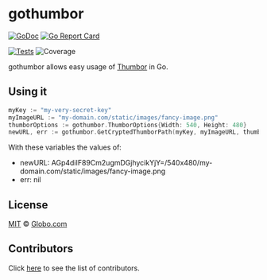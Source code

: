 gothumbor
=========

[![GoDoc](https://godoc.org/github.com/globocom/gothumbor?status.svg)](https://godoc.org/github.com/globocom/gothumbor) 
[![Go Report Card](https://goreportcard.com/badge/github.com/globocom/gothumbor)](https://goreportcard.com/report/github.com/globocom/gothumbor)

[![Tests](https://github.com/globocom/gothumbor/actions/workflows/coverage.yml/badge.svg)](https://github.com/globocom/gothumbor/actions/workflows/coverage.yml)
![Coverage](https://img.shields.io/badge/Coverage-93.3%25-brightgreen)

gothumbor allows easy usage of [Thumbor] in Go.


Using it
-------
```go
myKey := "my-very-secret-key"
myImageURL := "my-domain.com/static/images/fancy-image.png"
thumborOptions := gothumbor.ThumborOptions{Width: 540, Height: 480}
newURL, err := gothumbor.GetCryptedThumborPath(myKey, myImageURL, thumborOptions)
```

With these variables the values of:

* newURL: AGp4diIF89Cm2ugmDGjhycikYjY=/540x480/my-domain.com/static/images/fancy-image.png
* err: nil


License
-------

[MIT][mit] © [Globo.com][globocom]


Contributors
------------

Click [here][contributors] to see the list of contributors.

[Thumbor]:      https://github.com/thumbor/thumbor
[mit]:          https://github.com/globocom/gothumbor/blob/master/LICENSE
[globocom]:     https://github.com/globocom
[contributors]: https://github.com/globocom/gothumbor/graphs/contributors
